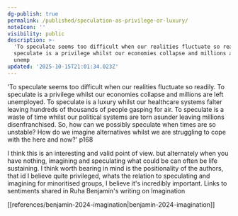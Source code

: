 ```yaml
---
dg-publish: true
permalink: /published/speculation-as-privilege-or-luxury/
noteIcon: ''
visibility: public
description: >-
  'To speculate seems too difficult when our realities fluctuate so readily. To
  speculate is a privilege whilst our economies collapse and millions are left
  unemp
updated: '2025-10-15T21:01:34.023Z'
---
```


'To speculate seems too difficult when our realities fluctuate so readily. To speculate is a privilege whilst our economies collapse and millions are left unemployed. To speculate is a
luxury whilst our healthcare systems falter leaving hundreds of thousands of people gasping for air. To speculate is a waste of time whilst our political systems are torn asunder leaving millions disenfranchised. So, how can we possibly speculate when times are so unstable? How do we imagine alternatives whilst we are struggling to cope with the here and now?' p168

I think this is an interesting and valid point of view. but alternately when you have nothing, imagining and speculating what could be can often be life sustaining. I think worth bearing in mind is the positionality of the authors, that id I believe quite privileged, whats the relation to speculating and imagining for minoritised groups, I believe it's incredibly important. Links to sentiments shared in Ruha Benjamin's writing on Imagination  

[[references/benjamin-2024-imagination\|benjamin-2024-imagination]]
